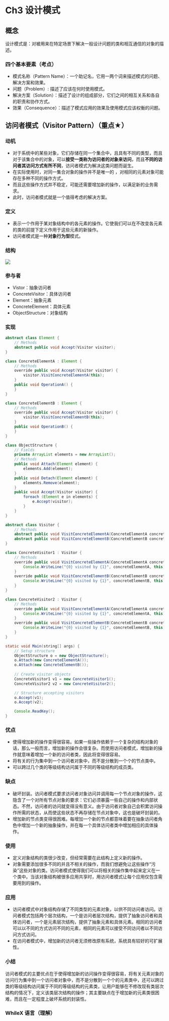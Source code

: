 # Ch3 设计模式

## 概念

设计模式是：对被用来在特定场景下解决一般设计问题的类和相互通信的对象的描述。

### 四个基本要素（考点）

* 模式名称（Pattern Name）：一个助记名，它用一两个词来描述模式的问题、解决方案和效果。
* 问题（Problem）: 描述了应该在何时使用模式。
* 解决方案（Solution）：描述了设计的组成部分，它们之间的相互关系和各自的职责和协作方式。
* 效果（Consequence）：描述了模式应用的效果及使用模式应该权衡的问题。

## 访问者模式（Visitor Pattern）（重点★）

### 动机

* 对于系统中的某些对象，它们存储在同一个集合中，且具有不同的类型，而且对于该集合中的对象，可以**接受一类称为访问者的对象来访问**，而且**不同的访问者其访问方式有所不同**，访问者模式为解决这类问题而诞生。
* 在实际使用时，对同一集合对象的操作并不是唯一的 ，对相同的元素对象可能存在多种不同的操作方式。
* 而且这些操作方式并不稳定，可能还需要增加新的操作，以满足新的业务需求。
* 此时，访问者模式就是一个值得考虑的解决方案。

### 定义

* 表示一个作用于某对象结构中的各元素的操作。它使我们可以在不改变各元素的类的前提下定义作用于这些元素的新操作。
* 访问者模式是一种**对象行为型**模式。

### 结构

![](https://ws4.sinaimg.cn/large/006tNc79gy1fpzksm6tchj31kw159dsy.jpg)

### 参与者

* Vistor：抽象访问者
* ConcreteVisitor：具体访问者 
* Element：抽象元素
* ConcreteElement：具体元素
* ObjectStructure：对象结构

### 实现

```Java
abstract class Element {
    // Methods
    abstract public void Accept(Visitor visitor); 
}

class ConcreteElementA : Element {
    // Methods
    override public void Accept(Visitor visitor) {
        visitor.VisitConcreteElementA(this);
    }
    public void OperationA() {
    }
}

class ConcreteElementB : Element {
    // Methods
    override public void Accept(Visitor visitor) {
        visitor.VisitConcreteElementB(this);
    }
    public void OperationB() {
    }
}

class ObjectStructure {
    // Fields
    private ArrayList elements = new ArrayList();
    // Methods
    public void Attach(Element element) {
        elements.Add(element); 
    }
    public void Detach(Element element) {
        elements.Remove(element); 
    }
    public void Accept(Visitor visitor) {
        foreach (Element e in elements) {
            e.Accept(visitor);
        }
    } 
}

abstract class Visitor {
    // Methods
    abstract public void VisitConcreteElementA(ConcreteElementA concreteElementA);             
    abstract public void VisitConcreteElementB(ConcreteElementB concreteElementB);
}

class ConcreteVisitor1 : Visitor {
    // Methods
    override public void VisitConcreteElementA(ConcreteElementA concreteElementA) {
        Console.WriteLine("{0} visited by {1}", concreteElementA, this); 
    }
    override public void VisitConcreteElementB(ConcreteElementB concreteElementB) {
        Console.WriteLine("{0} visited by {1}", concreteElementB, this); 
    }
}

class ConcreteVisitor2 : Visitor {
    // Methods
    override public void VisitConcreteElementA(ConcreteElementA concreteElementA) {
        Console.WriteLine("{0} visited by {1}", concreteElementA, this); 
    }
    override public void VisitConcreteElementB(ConcreteElementB concreteElementB) {
        Console.WriteLine("{0} visited by {1}", concreteElementB, this); 
    }
}

static void Main(string[] args) {
    // Setup structure
    ObjectStructure o = new ObjectStructure(); 
    o.Attach(new ConcreteElementA());    
    o.Attach(new ConcreteElementB());
  
    // Create visitor objects
    ConcreteVisitor1 v1 = new ConcreteVisitor1(); 
    ConcreteVisitor2 v2 = new ConcreteVisitor2();

    // Structure accepting visitors
    o.Accept(v1);
    o.Accept(v2);

    Console.ReadKey(); 
}
```

### 优点

* 使得增加新的操作变得很容易。如果一些操作依赖于一个复杂的结构对象的话，那么一般而言，增加新的操作会很复杂。而使用访问者模式，增加新的操作就意味着增加一个新的访问者类，因此将变得很容易。
* 将有关的行为集中到一个访问者对象中，而不是分散到一个个的节点类中。
* 可以跨过几个类的等级结构访问属于不同的等级结构的成员类。

### 缺点

* 破坏封装。访问者模式要求访问者对象访问并调用每一个节点对象的操作，这隐含了一个对所有节点对象的要求：它们必须暴露一些自己的操作和内部状态。不然，访问者的访问就变得没有意义。由于访问者对象自己会积累访问操作所需的状态，从而使这些状态不再存储在节点对象中，这也是破坏封装的。
* 增加新的节点类变得很困难。每增加一个新的节点都意味着要在抽象访问者角色中增加一个新的抽象操作，并在每一个具体访问者类中增加相应的具体操作。

### 使用

* 定义对象结构的类很少改变，但经常需要在此结构上定义新的操作。
* 对象需要添加很多不同的并且不相关的操作，而我们想避免让这些操作“污染”这些对象的类。访问者模式使得我们可以将相关的操作集中起来定义在一个类中。当该对象结构被很多应用共享时，用访问者模式让每个应用仅包含需要用到的操作。

### 应用

* 访问者模式中对象结构存储了不同类型的元素对象，以供不同访问者访问。访问者模式包括两个层次结构，一个是访问者层次结构，提供了抽象访问者和具体访问者，一个是元素层次结构，提供了抽象元素和具体元素。相同的访问者可以以不同的方式访问不同的元素，相同的元素可以接受不同访问者以不同访问方式访问。
* 在访问者模式中，增加新的访问者无须修改原有系统，系统具有较好的可扩展性。

### 小结

访问者模式的主要优点在于使得增加新的访问操作变得很容易，将有关元素对象的访问行为集中到一个访问者对象中，而不是分散到一个个的元素类中，还可以跨过类的等级结构访问属于不同的等级结构的元素类，让用户能够在不修改现有类层次结构的情况下，定义该类层次结构的操作；其主要缺点在于增加新的元素类很困难，而且在一定程度上破坏系统的封装性。

### WhileX 语言（理解）


